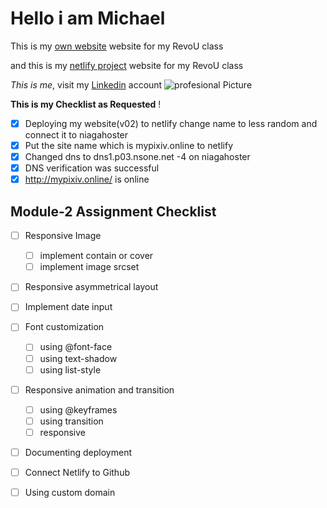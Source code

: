 # Hello i am Michael

This is my [own website](https://mypixiv.online/) website for my RevoU class

and this is my [netlify project](https://michaelpixiv.netlify.app/) website for my RevoU class

_This is me_, visit my [Linkedin](https://www.linkedin.com/in/michael-wahyudin-922396229/?trk=people_directory&originalSubdomain=id) account ![profesional Picture][def]

[def]: https://media.licdn.com/dms/image/C4E03AQEqHcvQ5UQ73Q/profile-displayphoto-shrink_800_800/0/1640710136892?e=1703116800&v=beta&t=ma8T5rqPhrpxIjyQFAqs_Ak5oflwQRYD9uNsmdBCVF0

**This is my Checklist as Requested** !

- [x] Deploying my website(v02) to netlify change name to less random and connect it to niagahoster
- [x] Put the site name which is mypixiv.online to netlify
- [x] Changed dns to dns1.p03.nsone.net -4 on niagahoster
- [x] DNS verification was successful
- [x] http://mypixiv.online/ is online

## Module-2 Assignment Checklist

- [ ] Responsive Image

  - [ ] implement contain or cover
  - [ ] implement image srcset

- [ ] Responsive asymmetrical layout
- [ ] Implement date input
- [ ] Font customization

  - [ ] using @font-face
  - [ ] using text-shadow
  - [ ] using list-style

- [ ] Responsive animation and transition

  - [ ] using @keyframes
  - [ ] using transition
  - [ ] responsive

- [ ] Documenting deployment
- [ ] Connect Netlify to Github
- [ ] Using custom domain
